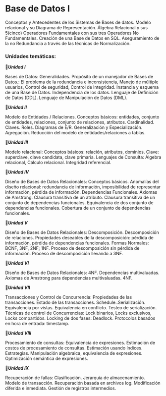 # Base de Datos I
Conceptos y Antecedentes de los Sistemas de Bases de datos. Modelo relacional y su Diagrama de Representación. Álgebra Relacional y sus 5(cinco) Operadores Fundamentales con sus tres Operadores No Fundamentales. Creación de una Base de Datos en SQL. Aseguramiento de la no Redundancia a través de las técnicas de Normalización.
### Unidades temáticas:

💠***Unidad I***

Bases de Datos: Generalidades. Propósito de un manejador de Bases de Datos.: El problema
de la redundancia e inconsistencia, Manejo de múltiple usuarios, Control de seguridad,
Control de Integridad. Instancia y esquema de una Base de Datos. Independencia de los
datos. Lenguaje de Definición de Datos (DDL). Lenguaje de Manipulación de Datos (DML).

💠***Unidad II***

Modelo de Entidades / Relaciones. Conceptos básicos: entidades, conjunto de entidades,
relaciones, conjunto de relaciones, atributos. Cardinalidad. Claves. Roles. Diagramas de
E/R. Generalización y Especialización. Agregación. Reducción del modelo de
entidades/relaciones a tablas.

💠***Unidad III***

Modelo relacional: Conceptos básicos: relación, atributos, dominios. Clave: superclave,
clave candidata, clave primaria. Lenguajes de Consulta: Álgebra relacional, Cálculo
relacional. Integridad referencial.

💠***Unidad IV***

Diseño de Bases de Datos Relacionales: Conceptos básicos. Anomalías del diseño
relacional: redundancia de información, imposibilidad de representar información, pérdida
de información. Dependencias Funcionales. Axiomas de Amstrong. Clausura transitiva de
un atributo. Clausura transitiva de un conjunto de dependencias funcionales. Equivalencia
de dos conjunto de dependencias funcionales. Cobertura de un conjunto de dependencias
funcionales.

💠***Unidad V***

Diseño de Bases de Datos Relacionales: Descomposición. Descomposición de relaciones.
Propiedades deseables de la descomposición: pérdida de información, pérdida de
dependencias funcionales. Formas Normales: BCNF, 3NF, 2NF; 1NF. Proceso de
descomposición sin pérdida de información. Proceso de descomposición llevando a 3NF.

💠***Unidad VI***

Diseño de Bases de Datos Relacionales: 4NF. Dependencias multivaluadas. Axiomas de
Amstrong para dependencias multivaluadas. 4NF.

💠***Unidad VII***

Transacciones y Control de Concurrencia: Propiedades de las transacciones. Estado de las
transacciones. Schedule..Serialización. Equivalencia por vistas. Equivalencia en conflicto.
Testeo de serialización. Técnicas de control de Concurrencias: Lock binarios, Locks
exclusivos, Locks compartidos. Locking de dos fases: Deadlock. Protocolos basados en hora
de entrada: timestamp.

💠***Unidad VIII***

Procesamiento de consultas: Equivalencia de expresiones. Estimación de costos de
procesamiento de consultas. Estimación usando índices. Estrategias. Manipulación
algebraica, equivalencia de expresiones. Optimización semántica de expresiones.


💠***Unidad IX***

Recuperación de fallas: Clasificación. Jerarquía de almacenamiento. Modelo de transacción.
Recuperación basada en archivos log. Modificación diferida e inmediata. Gestión de
registros intermedios. 
